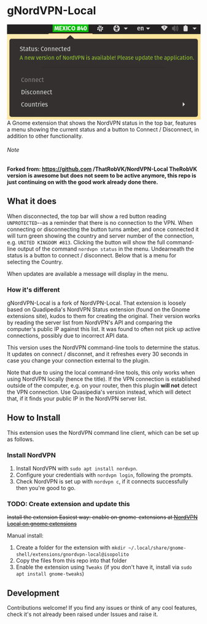 # gNordVPN-Local
<img align="right" src="img/screenshot.png">
A Gnome extension that shows the NordVPN status in the top bar, features a menu showing the current status and a button to Connect / Disconnect, in addition to other functionality.

###### Note
**Forked from: https://github.com /ThatRobVK/NordVPN-Local
TheRobVK version is awesome but does not seem to be active anymore, this repo is just continuing on with the good work already done there.**

## What it does
When disconnected, the top bar will show a red button reading `UNPROTECTED`--as a reminder that there is no connection to the VPN. When connecting or disconnecting the button turns amber, and once connected it will turn green showing the country and server number of the connection, e.g. `UNITED KINGDOM #813`. Clicking the button will show the full command-line output of the command `nordvpn status` in the menu. Undearneath the status is a button to connect / disconnect. Below that is a menu for selecting the Country. 

When updates are available a message will display in the menu.

### How it's different 
gNordVPN-Local is a fork of NordVPN-Local. That extension is loosely based on Quadipedia's NordVPN Status extension (found on the Gnome extensions site), kudos to them for creating the original. Their version works by reading the server list from NordVPN's API and comparing the computer's public IP against this list. It was found to often not pick up active connections, possibly due to incorrect API data.

This version uses the NordVPN command-line tools to determine the status. It updates on connect / disconnet, and it refreshes every 30 seconds in case you change your connection external to the plugin.

Note that due to using the local command-line tools, this only works when using NordVPN locally (hence the title). If the VPN connection is established outside of the computer, e.g. on your router, then this plugin __will not__ detect the VPN connection. Use Quasipedia's version instead, which will detect that, if it finds your public IP in the NordVPN server list.

## How to Install
This extension uses the NordVPN command line client, which can be set up as follows.

### Install NordVPN
1. Install NordVPN with `sudo apt install nordvpn`.
2. Configure your credentials with `nordvpn login`, following the prompts.
3. Check NordVPN is set up with `nordvpn c`, if it connects successfully then you're good to go.

### TODO: Create extension and update this 
~~Install the extension
Easiest way: enable on gnome-extensions at [NordVPN Local on gnome extensions](https://extensions.gnome.org/extension/1656/nordvpn-local/)~~

Manual install:  
1. Create a folder for the extension with `mkdir ~/.local/share/gnome-shell/extensions/gnordvpn-local@isopolito`
2. Copy the files from this repo into that folder
3. Enable the extension using `Tweaks` (if you don't have it, install via `sudo apt install gnome-tweaks`)

## Development

Contributions welcome! If you find any issues or think of any cool features, check it's not already been raised under Issues and raise it.
